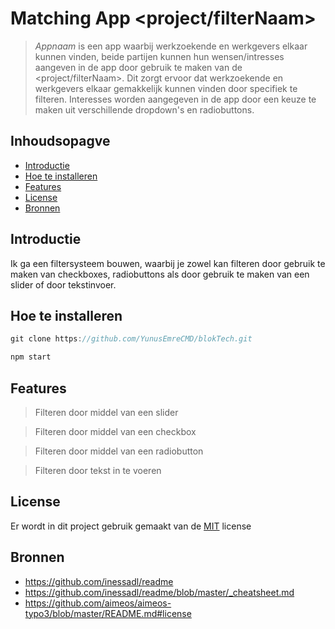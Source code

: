 # Matching App <project/filterNaam>

> *Appnaam* is een app waarbij werkzoekende en werkgevers elkaar kunnen vinden, beide partijen kunnen hun wensen/intresses aangeven in de app door gebruik te maken van de
> <project/filterNaam>. Dit zorgt ervoor dat werkzoekende en werkgevers elkaar gemakkelijk kunnen vinden door specifiek te filteren. Interesses worden aangegeven in de app door
> een keuze te maken uit verschillende dropdown's en radiobuttons. 

## Inhoudsopagve

* [Introductie](https://github.com/YunusEmreCMD/blokTech/blob/main/README.md#introductie)
* [Hoe te installeren](https://github.com/YunusEmreCMD/blokTech/blob/main/README.md#hoe-te-installeren)
* [Features](https://github.com/YunusEmreCMD/blokTech/blob/main/README.md#features)
* [License](https://github.com/YunusEmreCMD/blokTech/blob/main/README.md#license)
* [Bronnen](https://github.com/YunusEmreCMD/blokTech/blob/main/README.md#bronnen)

## Introductie

Ik ga een filtersysteem bouwen, waarbij je zowel kan filteren door gebruik te maken van checkboxes, radiobuttons als door gebruik te maken van een slider of door tekstinvoer.

## Hoe te installeren

```js
git clone https://github.com/YunusEmreCMD/blokTech.git
```
```js
npm start
```

## Features

> Filteren door middel van een slider

> Filteren door middel van een checkbox

> Filteren door middel van een radiobutton

> Filteren door tekst in te voeren

## License

Er wordt in dit project gebruik gemaakt van de [MIT](https://github.com/YunusEmreCMD/blokTech/blob/main/LICENSE) license

## Bronnen

* https://github.com/inessadl/readme
* https://github.com/inessadl/readme/blob/master/_cheatsheet.md
* https://github.com/aimeos/aimeos-typo3/blob/master/README.md#license
